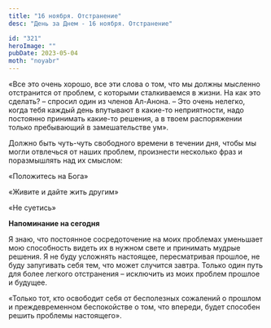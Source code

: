 ```yaml
---
title: "16 ноября. Отстранение"
desc: "День за Днем - 16 ноября. Отстранение"

id: "321"
heroImage: ""
pubDate: 2023-05-04
moth: "noyabr"
---
```


«Все это очень хорошо, все эти слова о том, что мы должны мысленно отстранится
от проблем, с которыми сталкиваемся в жизни. На как это сделать? – спросил
один из членов Ал-Анона. – Это очень нелегко, когда тебя каждый день впутывают
в какие-то неприятности, надо постоянно принимать какие-то решения, а в твоем
распоряжении только пребывающий в замешательстве ум».

Должно быть чуть-чуть свободного времени в течении дня, чтобы мы могли
отвлечься от наших проблем, произнести несколько фраз и поразмышлять над их
смыслом:

«Положитесь на Бога»

«Живите и дайте жить другим»

«Не суетись»

**Напоминание на сегодня**

Я знаю, что постоянное сосредоточение на моих проблемах уменьшает мою
способность видеть их в нужном свете и принимать мудрые решения. Я не буду
усложнять настоящее, пересматривая прошлое, не буду запугивать себя тем, что
может случится завтра. Только один путь для более легкого отстранения –
исключить из моих проблем прошлое и будущее.

«Только тот, кто освободит себя от бесполезных сожалений о прошлом и
преждевременном беспокойстве о том, что впереди, будет способен решить
проблемы настоящего».
